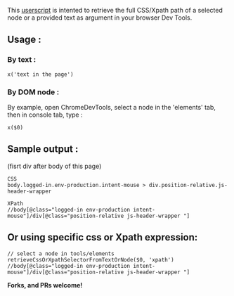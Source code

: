 This [userscript](https://www.tampermonkey.net/) is intented to retrieve the full CSS/Xpath path of a selected node or a provided text as argument in your browser Dev Tools.

## Usage : 
### By text :

    x('text in the page')

### By DOM node :
By example, open ChromeDevTools, select a node in the 'elements' tab, then in console tab, type :

    x($0)

## Sample output :
(fisrt div after body of this page)

    CSS
    body.logged-in.env-production.intent-mouse > div.position-relative.js-header-wrapper 

    XPath
    //body[@class="logged-in env-production intent-mouse"]/div[@class="position-relative js-header-wrapper "]
    
## Or using specific css or Xpath expression:

    // select a node in tools/elements
    retrieveCssOrXpathSelectorFromTextOrNode($0, 'xpath')
    //body[@class="logged-in env-production intent-mouse"]/div[@class="position-relative js-header-wrapper "]


**Forks, and PRs welcome!**

